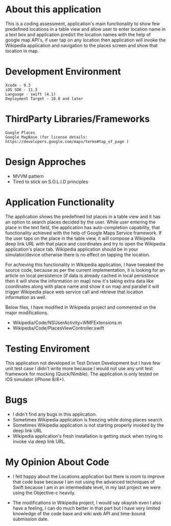 # About this application
This is a coding assessment, application's main functionality to show few predefined locations in a table view and allow user to enter location name in a text box and application predict the location names with the help of google map API's, if user tap on any location then application will invoke the Wikipedia application and navigation to the places screen and show that location in map.

# Development Environment
    Xcode - 9.3
    iOS SDK - 11.3
    Language - swift (4.1)
    Deployment Target - 10.0 and later
    
# ThirdParty Libraries/Frameworks
    Google Places
    Google MapBase (for license details: https://developers.google.com/maps/terms#top_of_page )

#  Design Approches
* MVVM pattern
* Tired to stick on S.O.L.I.D principles

# Application Functionality
The application shows the predefined list places in a table view and it has an option to search places decided by the user.  While user entering the place in the text field, the application has auto-completion capability,  that functionality achieved with the help of Google Maps Service framework. If the user taps on the place in the table view, it will compose a Wikipedia deep link URL with that place and coordinates and try to open the Wikipedia application's place tab. Wikipedia application should be in your simulator/device otherwise there is no effect on tapping the location. 

For achieving this functionality in Wikipedia application, I have tweaked the source code, because as per the current implementation, it is looking for an article on local persistence (if data is already cached in local persistence then it will show the information on map) now it's taking extra data like coordinates along with place name and show it on map and parallel it will trigger Wikipedia place web service call and retrieve that location information as well.

Below files, I have modified in Wikipedia project and commented on the major modifications.
* Wikipedia/Code/NSUserActivity+WMFExtensions.m
* Wikipedia/Code/PlacesViewController.swift

# Testing Enviroment
This application not developed in Test Driven Development but I have few unit test case I didn't write more because I would not use any unit test framework for mocking (Quick/Nimble). The application is only tested on iOS simulator (iPhone 8/8+). 

# Bugs
* I didn't find any bugs in this application.
* Sometimes Wikipedia application is freezing while doing places search.
* Sometimes Wikipedia application is not starting properly invoked by the deep link URL
* Wikipedia application's fresh installation is getting stuck when trying to invoke via deep link URL.

# My Opinion About Code
* I felt happy about the Locations application but there is room to improve that code base because I am not using the advanced techniques of Swift because I am in an intermediate level, in my last project we were using the Objective-c heavily.

* The modifications in Wikipedia project, I would say okayish even I also have a feeling, I can do much better in that part but I have very limited knowledge of the code base and wiki web API and time-bound submission date.
